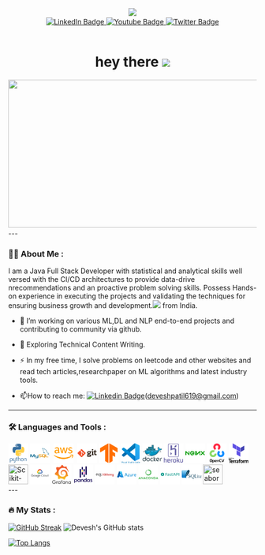 <div id="header" align="center">
  <img src="https://media.giphy.com/media/M9gbBd9nbDrOTu1Mqx/giphy.gif" width="100"/>
  <div id="badges">
    <a href="your-linkedin-URL">
      <img src="https://img.shields.io/badge/LinkedIn-blue?style=for-the-badge&logo=linkedin&logoColor=white" alt="LinkedIn Badge"/>
    </a>
    <a href="your-youtube-URL">
      <img src="https://img.shields.io/badge/YouTube-red?style=for-the-badge&logo=youtube&logoColor=white" alt="Youtube Badge"/>
    </a>
    <a href="your-twitter-URL">
      <img src="https://img.shields.io/badge/Twitter-blue?style=for-the-badge&logo=twitter&logoColor=white" alt="Twitter Badge"/>  
    </a>
  </div>
  <img src="https://komarev.com/ghpvc/?username=deveshpatil619&style=flat-square&color=blue" alt=""/>
  <h1>
  hey there
  <img src="https://media.giphy.com/media/hvRJCLFzcasrR4ia7z/giphy.gif" width="30px"/>
  </h1>
</div>
<div align="center">
  <img src="https://media.giphy.com/media/dWesBcTLavkZuG35MI/giphy.gif" width="600" height="300"/>
</div>
---

### :woman_technologist: About Me :
I am a Java Full Stack Developer with statistical and analytical skills well versed with the CI/CD architectures to provide data-drive nrecommendations and an proactive problem solving skills. Possess Hands-on experience in executing the projects and validating the techniques for ensuring business growth and development.<img src="https://media.giphy.com/media/WUlplcMpOCEmTGBtBW/giphy.gif" width="30"> from India.

- :telescope: I’m working on various ML,DL and NLP end-to-end projects and contributing to community via github.

- :seedling: Exploring Technical Content Writing.

- :zap: In my free time, I solve problems on leetcode and other websites and read tech articles,researchpaper on ML algorithms and latest industry tools.

- :mailbox:How to reach me: [![Linkedin Badge](https://img.shields.io/badge/-kakbar-blue?style=flat&logo=Linkedin&logoColor=white)](https://www.linkedin.com/in/devesh-patil-a2941959/)(deveshpatil619@gmail.com)

---

### :hammer_and_wrench: Languages and Tools :
<div>
  <img src="https://github.com/devicons/devicon/blob/master/icons/python/python-original-wordmark.svg" title="Python" **alt="Python" width="40" height="40"/>
  <img src="https://github.com/devicons/devicon/blob/master/icons/mysql/mysql-original-wordmark.svg" title="MySQL"  alt="MySQL" width="40" height="40"/>&nbsp;
  <img src="https://github.com/devicons/devicon/blob/master/icons/amazonwebservices/amazonwebservices-plain-wordmark.svg" title="AWS" alt="AWS" width="40"height="40"/>&nbsp;     
  <img src="https://github.com/devicons/devicon/blob/master/icons/git/git-original-wordmark.svg" title="Git" **alt="Git" width="40" height="40"/>
  <img src="https://github.com/devicons/devicon/blob/master/icons/tensorflow/tensorflow-original.svg" title="Tensorflow" **alt="Tensorflow" width="40" height="40"/>
  <img src="https://github.com/devicons/devicon/blob/master/icons/vscode/vscode-original-wordmark.svg" title="vscode" **alt="vscode" width="40" height="40"/>
  <img src="https://github.com/devicons/devicon/blob/master/icons/docker/docker-original-wordmark.svg" title="Docker" **alt="Docker" width="40" height="40"/>
  <img src="https://github.com/devicons/devicon/blob/master/icons/heroku/heroku-original-wordmark.svg" title="Heroku" **alt="Heroku" width="40" height="40"/>
  <img src="https://github.com/devicons/devicon/blob/master/icons/nginx/nginx-original.svg" title="Nginx" **alt="Nginx" width="40" height="40"/>
  <img src="https://github.com/devicons/devicon/blob/master/icons/opencv/opencv-original-wordmark.svg" title="Opencv" **alt="Opencv" width="40" height="40"/>
  <img src="https://github.com/devicons/devicon/blob/master/icons/terraform/terraform-original-wordmark.svg" title="terraform" **alt="terraform" width="40" height="40"/>
  <img src="https://scikit-learn.org/stable/#" title="Scikit-learn" **alt="Scikit-learn" width="40" height="40"/>
  <img src="https://github.com/devicons/devicon/blob/master/icons/googlecloud/googlecloud-original-wordmark.svg" title="googlecloud" **alt="googlecloud" width="40" height="40"/>  
  <img src="https://github.com/devicons/devicon/blob/master/icons/grafana/grafana-original-wordmark.svg" title="grafana" **alt="grafana" width="40" height="40"/>
  <img src="https://github.com/devicons/devicon/blob/master/icons/pandas/pandas-original-wordmark.svg" title="pandas" **alt="pandas" width="40" height="40"/>
  <img src="https://github.com/devicons/devicon/blob/master/icons/sqlalchemy/sqlalchemy-original-wordmark.svg" title="sqlalchemy" **alt="sqlalchemy" width="40" height="40"/>
  <img src="https://github.com/devicons/devicon/blob/master/icons/azure/azure-original-wordmark.svg" title="azure" **alt="azure" width="40" height="40"/>
  <img src="https://github.com/devicons/devicon/blob/master/icons/anaconda/anaconda-original-wordmark.svg" title="anaconda" **alt="anaconda" width="40" height="40"/>
  <img src="https://github.com/devicons/devicon/blob/master/icons/fastapi/fastapi-original-wordmark.svg" title="fastapi" **alt="fastapi" width="40" height="40"/>
  <img src="https://github.com/devicons/devicon/blob/master/icons/sqlite/sqlite-original-wordmark.svg" title="sqlite" **alt="sqlite" width="40" height="40"/>
  <img src="https://seaborn.pydata.org/#" title="seaborn" **alt="seaborn" width="40" height="40"/>
</div>
---

### :fire: My Stats :
[![GitHub Streak](http://github-readme-streak-stats.herokuapp.com?user=deveshpatil619&theme=dark&background=000000)](https://git.io/streak-stats)
![Devesh's GitHub stats](https://github-readme-stats.vercel.app/api?username=deveshpatil619&show_icons=true&theme=radical)

[![Top Langs](https://github-readme-stats.vercel.app/api/top-langs/?username=deveshpatil619&layout=compact&theme=vision-friendly-dark)](https://github.com/anuraghazra/github-readme-stats)









